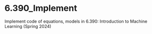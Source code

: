 # 6.390_Implement
Implement code of equations, models in 6.390: Introduction to Machine Learning (Spring 2024)
